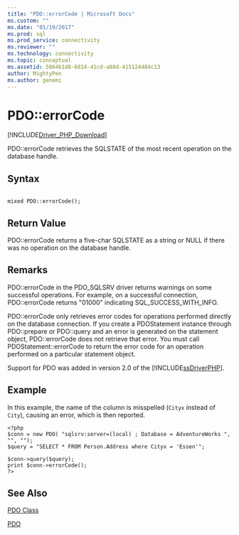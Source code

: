 ```yaml
---
title: "PDO::errorCode | Microsoft Docs"
ms.custom: ""
ms.date: "01/19/2017"
ms.prod: sql
ms.prod_service: connectivity
ms.reviewer: ""
ms.technology: connectivity
ms.topic: conceptual
ms.assetid: 5864b1d8-6814-41cd-a88d-415124484c13
author: MightyPen
ms.author: genemi
---
```

# PDO::errorCode
[!INCLUDE[Driver_PHP_Download](../../includes/driver_php_download.md)]

PDO::errorCode retrieves the SQLSTATE of the most recent operation on the database handle.  
  
## Syntax  
  
```  
  
mixed PDO::errorCode();  
```  
  
## Return Value  
PDO::errorCode returns a five-char SQLSTATE as a string or NULL if there was no operation on the database handle.  
  
## Remarks  
PDO::errorCode in the PDO_SQLSRV driver returns warnings on some successful operations. For example, on a successful connection, PDO::errorCode returns "01000" indicating SQL_SUCCESS_WITH_INFO.  
  
PDO::errorCode only retrieves error codes for operations performed directly on the database connection. If you create a PDOStatement instance through PDO::prepare or PDO::query and an error is generated on the statement object, PDO::errorCode does not retrieve that error. You must call PDOStatement::errorCode to return the error code for an operation performed on a particular statement object.  
  
Support for PDO was added in version 2.0 of the [!INCLUDE[ssDriverPHP](../../includes/ssdriverphp_md.md)].  
  
## Example  
In this example, the name of the column is misspelled (`Cityx` instead of `City`), causing an error, which is then reported.  
  
```  
<?php  
$conn = new PDO( "sqlsrv:server=(local) ; Database = AdventureWorks ", "", "");  
$query = "SELECT * FROM Person.Address where Cityx = 'Essen'";  
  
$conn->query($query);  
print $conn->errorCode();  
?>  
```  
  
## See Also  
[PDO Class](../../connect/php/pdo-class.md)

[PDO](https://php.net/manual/book.pdo.php)  
  
